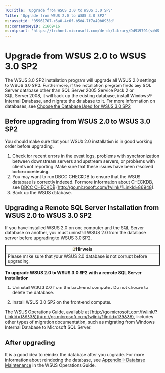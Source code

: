 ```yaml
---
TOCTitle: 'Upgrade from WSUS 2.0 to WSUS 3.0 SP2'
Title: 'Upgrade from WSUS 2.0 to WSUS 3.0 SP2'
ms:assetid: '05961707-e6a0-4c6f-b5d4-7f7a49b0938d'
ms:contentKeyID: 21669416
ms:mtpsurl: 'https://technet.microsoft.com/de-de/library/Dd939791(v=WS.10)'
---
```


Upgrade from WSUS 2.0 to WSUS 3.0 SP2
=====================================

The WSUS 3.0 SP2 installation program will upgrade all WSUS 2.0 settings to WSUS 3.0 SP2. Furthermore, if the installation program finds any SQL Server database other than SQL Server 2005 Service Pack 2 or SQL Server 2008, it will back up the existing database, install Windows® Internal Database, and migrate the database to it. For more information on databases, see [Choose the Database Used for WSUS 3.0 SP2](https://technet.microsoft.com/3e47f0a7-b25d-4b84-a6be-0c96b505af9d)

Before upgrading from WSUS 2.0 to WSUS 3.0 SP2
----------------------------------------------

You should make sure that your WSUS 2.0 installation is in good working order before upgrading.

1.  Check for recent errors in the event logs, problems with synchronization between downstream servers and upstream servers, or problems with clients not reporting. Make sure that these issues have been resolved before continuing.
2.  You may want to run DBCC CHECKDB to ensure that the WSUS database is correctly indexed. For more information about CHECKDB, see [DBCC CHECKDB](http://go.microsoft.com/fwlink/?linkid=86948) (http://go.microsoft.com/fwlink/?LinkId=86948).
3.  Back up the WSUS database.

Upgrading a Remote SQL Server Installation from WSUS 2.0 to WSUS 3.0 SP2
------------------------------------------------------------------------

If you have installed WSUS 2.0 on one computer and the SQL Server database on another, you must uninstall WSUS 2.0 from the database server before upgrading to WSUS 3.0 SP2.

<p> </p> 
<table style="border:1px solid black;">
<colgroup>
<col width="100%" />
</colgroup>
<thead>
<tr class="header">
<th style="border:1px solid black;" ><img src="images/Dd939791.note(WS.10).gif" />Hinweis</th>
</tr>
</thead>
<tbody>
<tr class="odd">
<td style="border:1px solid black;">Please make sure that your WSUS 2.0 database is not corrupt before upgrading.
</td>
</tr>
</tbody>
</table>
 

**To upgrade WSUS 2.0 to WSUS 3.0 SP2 with a remote SQL Server installation**
1.  Uninstall WSUS 2.0 from the back-end computer. Do not choose to delete the database.

2.  Install WSUS 3.0 SP2 on the front-end computer.

The WSUS Operations Guide, available at [http://go.microsoft.com/fwlink/?LinkId=139838](http://go.microsoft.com/fwlink/?linkid=139838), includes other types of migration documentation, such as migrating from Windows Internal Database to Microsoft SQL Server.

After upgrading
---------------

It is a good idea to reindex the database after you upgrade. For more information about reindexing the database, see [Appendix I: Database Maintenance](https://technet.microsoft.com/e787794b-4f09-4d01-ae4e-5983ea7634f9) in the WSUS Operations Guide.